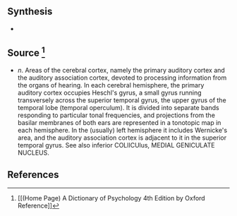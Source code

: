## Synthesis
- 
## Source [^1]
- $n$. Areas of the cerebral cortex, namely the primary auditory cortex and the auditory association cortex, devoted to processing information from the organs of hearing. In each cerebral hemisphere, the primary auditory cortex occupies Heschl's gyrus, a small gyrus running transversely across the superior temporal gyrus, the upper gyrus of the temporal lobe (temporal operculum). It is divided into separate bands responding to particular tonal frequencies, and projections from the basilar membranes of both ears are represented in a tonotopic map in each hemisphere. In the (usually) left hemisphere it includes Wernicke's area, and the auditory association cortex is adjacent to it in the superior temporal gyrus. See also inferior COLlICUlus, MEDIAL GENICULATE NUCLEUS.
## References

[^1]: [[(Home Page) A Dictionary of Psychology 4th Edition by Oxford Reference]]